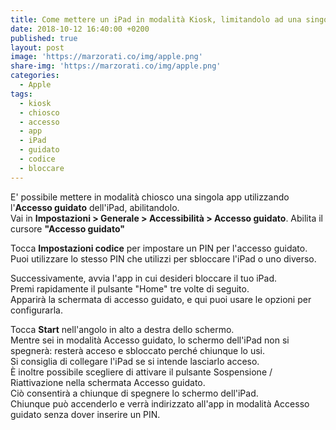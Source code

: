 ```yaml
---
title: Come mettere un iPad in modalità Kiosk, limitandolo ad una singola app
date: 2018-10-12 16:40:00 +0200
published: true
layout: post
image: 'https://marzorati.co/img/apple.png'
share-img: 'https://marzorati.co/img/apple.png'
categories:
  - Apple
tags:
  - kiosk
  - chiosco
  - accesso
  - app
  - iPad
  - guidato
  - codice
  - bloccare
---
```

E' possibile mettere in modalità chiosco una singola app utilizzando l'**Accesso guidato** dell'iPad, abilitandolo.   
Vai in **Impostazioni > Generale > Accessibilità > Accesso guidato**. Abilita il cursore **"Accesso guidato"**   

Tocca **Impostazioni codice** per impostare un PIN per l'accesso guidato.   
Puoi utilizzare lo stesso PIN che utilizzi per sbloccare l'iPad o uno diverso.   

Successivamente, avvia l'app in cui desideri bloccare il tuo iPad.   
Premi rapidamente il pulsante "Home" tre volte di seguito.   
Apparirà la schermata di accesso guidato, e qui puoi usare le opzioni per configurarla.   

Tocca **Start** nell'angolo in alto a destra dello schermo.   
Mentre sei in modalità Accesso guidato, lo schermo dell'iPad non si spegnerà: resterà acceso e sbloccato perché chiunque lo usi.   
Si consiglia di collegare l'iPad se si intende lasciarlo acceso.   
È inoltre possibile scegliere di attivare il pulsante Sospensione / Riattivazione nella schermata Accesso guidato.   
Ciò consentirà a chiunque di spegnere lo schermo dell'iPad.   
Chiunque può accenderlo e verrà indirizzato all'app in modalità Accesso guidato senza dover inserire un PIN.   
